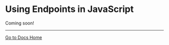 # Using Endpoints in JavaScript

Coming soon!

---
[Go to Docs Home](https://github.com/iexcloud/docs/blob/main/README.md)